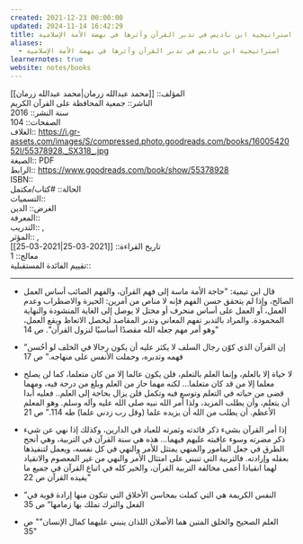 ```yaml
---
created: 2021-12-23 00:00:00
updated: 2024-11-14 16:42:29
title: استراتيجية ابن باديس في تدبر القرآن وآثرها في نهضة الأمة الإسلامية
aliases:
  - استراتيجية ابن باديس في تدبر القرآن وآثرها في نهضة الأمة الإسلامية
learnernotes: true
website: notes/books
---
```


المؤلف:: [[محمد عبدالله زرمان|محمد عبدالله زرمان]]  
الناشر:: جمعية المحافظة على القرآن الكريم  
سنة النشر:: 2016  
الصفحات:: 104  
الغلاف:: <https://i.gr-assets.com/images/S/compressed.photo.goodreads.com/books/1600542052l/55378928._SX318_.jpg>  
الصيغة:: PDF  
الرابط:: <https://www.goodreads.com/book/show/55378928>  
ISBN::  
الحالة:: #كتاب/مكتمل  
التسميات::  
الغرض:: الدين  
المعرفة::  
التدريب:: ,  
المؤثر:: ,  
تاريخ القراءة:: [[2021-03-25|2021-03-25]]  
معالج:: 1  
تقييم الفائدة المستقبلية::

---

- قال ابن تيمية: "حاجة الأمة ماسة إلى فهم القرآن، والفهم الصائب أساس العمل الصالح، وإذا لم يتحقق حسن الفهم فإنه لا مناص من أمرين: الحيرة والاضطراب وعدم العمل، أو العمل على أساس منحرف أو مختل لا يوصل إلى الغاية المنشودة والنهاية المحمودة. والمراد بالتدبر تفهم المعاني وتدبر المقاصد ليحصل الاتعاظ ويقع العمل، وهو أمر مهم جعله الله مقصدًا أساسيًا لنزول القرآن". ص 14"

- “إن القرآن الذي كوّن رجال السلف لا يكثر عليه أن يكون رجالا في الخلف لو أحُسن فهمه وتدبره، وحملت الأنفس على منهاجه.” ص 17

- لا حياة إلا بالعلم، وإنما العلم بالتعلم، فلن يكون عالما إلا من كان متعلما، كما لن يصلح معلما إلا من قد كان متعلما… لكنه مهما حاز من العلم وبلغ من درجة فيه، ومهما قضى من حياته في التعلم وتوسع فيه وتكمل فلن يزال بحاجة إلى العلم.. فعليه أبدا أن يتعلم، وأن يطلب المزيد، ولذا أمر الله نبيه صلى الله عليه وآله وسلم. وهو المعلم الأعظم. أن يطلب من الله أن يزيده علما (وقل رب زدني علما) طه 114.” ص 21

- إذا أمر القرآن بشيء ذكر فائدته وثمرته للعباد في الدارين، وكذلك إذا نهي عن شيء ذكر مضرته وسوء عاقبته عليهم فيهما… هذه هي سنة القرآن في التربية، وهي أنجح الطرق في جعل المأمور والمنهي يمتثل للأمر والنهي في كل نفسه، ويعمل لتنفيذها بعقله وإرادته. فالتربية التي تنبني على امتثال الأمر والنهي من غير المعصوم والانقياد لهما انقيادا أعمى مخالفة التربية القرآن، والخير كله في اتباع القرآن في جميع ما يفيده القرآن ص 22"

- “النفس الكريمة هي التي كملت بمحاسن الأخلاق التي تتكون منها إرادة قوية في الفعل والترك تملك بها زمامها“ ص 35

- العلم الصحيح والخلق المتين هما الأصلان اللذان ينبني عليهما كمال الإنسان"" ص 35"
